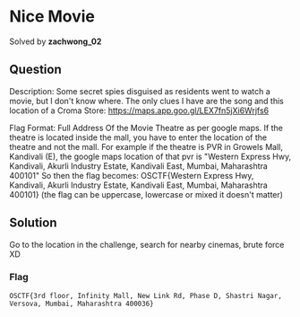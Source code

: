 # Nice Movie
Solved by **zachwong_02**

## Question
Description: Some secret spies disguised as residents went to watch a movie, but I don't know where. The only clues I have are the song and this location of a Croma Store: https://maps.app.goo.gl/LEX7fn5jXi6Wrjfs6

Flag Format: Full Address Of the Movie Theatre as per google maps. If the theatre is located inside the mall, you have to enter the location of the theatre and not the mall. For example if the theatre is PVR in Growels Mall, Kandivali (E), the google maps location of that pvr is "Western Express Hwy, Kandivali, Akurli Industry Estate, Kandivali East, Mumbai, Maharashtra 400101" So then the flag becomes: OSCTF{Western Express Hwy, Kandivali, Akurli Industry Estate, Kandivali East, Mumbai, Maharashtra 400101} (the flag can be uppercase, lowercase or mixed it doesn't matter)

## Solution
Go to the location in the challenge, search for nearby cinemas, brute force XD

### Flag
`OSCTF{3rd floor, Infinity Mall, New Link Rd, Phase D, Shastri Nagar, Versova, Mumbai, Maharashtra 400036}`
